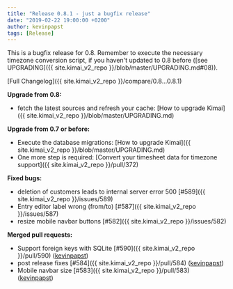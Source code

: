 ```yaml
---
title: "Release 0.8.1 - just a bugfix release"
date: "2019-02-22 19:00:00 +0200"
author: kevinpapst
tags: [Release]
---
```


This is a bugfix release for 0.8. Remember to execute the necessary timezone conversion script, 
if you haven't updated to 0.8 before ([see UPGRADING]({{ site.kimai_v2_repo }}/blob/master/UPGRADING.md#08)).

[Full Changelog]({{ site.kimai_v2_repo }}/compare/0.8...0.8.1)

**Upgrade from 0.8:**

- fetch the latest sources and refresh your cache: [How to upgrade Kimai]({{ site.kimai_v2_repo }}/blob/master/UPGRADING.md)

**Upgrade from 0.7 or before:**

- Execute the database migrations: [How to upgrade Kimai]({{ site.kimai_v2_repo }}/blob/master/UPGRADING.md)
- One more step is required: [Convert your timesheet data for timezone support]({{ site.kimai_v2_repo }}/pull/372)

**Fixed bugs:**

- deletion of customers leads to internal server error 500 [\#589]({{ site.kimai_v2_repo }}/issues/589)
- Entry editor label wrong \(from/to\) [\#587]({{ site.kimai_v2_repo }}/issues/587)
- resize mobile navbar buttons [\#582]({{ site.kimai_v2_repo }}/issues/582)

**Merged pull requests:**

- Support foreign keys with SQLite [\#590]({{ site.kimai_v2_repo }}/pull/590) ([kevinpapst](https://github.com/kevinpapst))
- post release fixes [\#584]({{ site.kimai_v2_repo }}/pull/584) ([kevinpapst](https://github.com/kevinpapst))
- Mobile navbar size [\#583]({{ site.kimai_v2_repo }}/pull/583) ([kevinpapst](https://github.com/kevinpapst))
